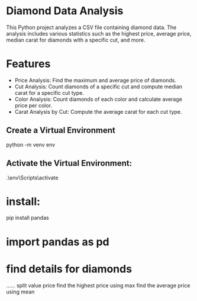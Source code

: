 
# Diamond Data Analysis
 This Python project analyzes a CSV file containing diamond data. The analysis includes various statistics such as the highest price, average price, median carat for diamonds with a specific cut, and more.
 # Features
 * Price Analysis: Find the maximum and average price of diamonds.
 * Cut Analysis: Count diamonds of a specific cut and compute median carat for a specific cut type.
 * Color Analysis: Count diamonds of each color and calculate average price per color.
 * Carat Analysis by Cut: Compute the average carat for each cut type.
 ## Create a Virtual Environment 
 python -m venv env
 ## Activate the Virtual Environment:
 .\env\Scripts\activate
 # install:
 pip install pandas
 # import pandas as pd

# find details for diamonds 


......
split value price
find the highest price using max
find the average price using mean
